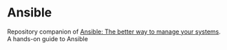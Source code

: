 # Ansible

Repository companion of [Ansible: The better way to manage your systems](https://dalfonzo.medium.com/ansible-the-better-way-to-manage-your-systems-bbbb6ad5ff3c). A hands-on guide to Ansible
